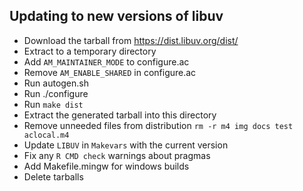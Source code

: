 ## Updating to new versions of libuv

- Download the tarball from https://dist.libuv.org/dist/
- Extract to a temporary directory
- Add `AM_MAINTAINER_MODE` to configure.ac
- Remove `AM_ENABLE_SHARED` in configure.ac
- Run autogen.sh
- Run ./configure
- Run `make dist`
- Extract the generated tarball into this directory
- Remove unneeded files from distribution
  `rm -r m4 img docs test aclocal.m4`
- Update `LIBUV` in `Makevars` with the current version
- Fix any `R CMD check` warnings about pragmas
- Add Makefile.mingw for windows builds
- Delete tarballs
